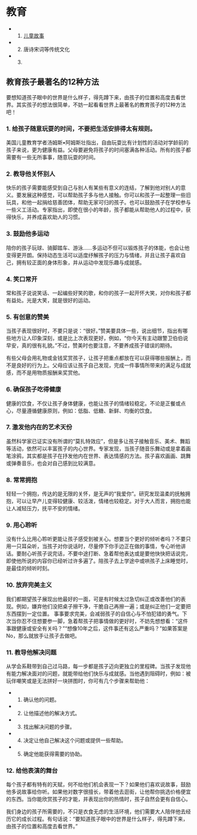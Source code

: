 # 教育
* 1. [儿童故事 ](http://www.robotant.com.cn/resource/story/audio/)

* 2. 唐诗宋词等传统文化

* 3. 


## 教育孩子最著名的12种方法

要想知道孩子眼中的世界是什么样子，得先蹲下来，由孩子的位置和高度去看世界。其实孩子的想法很简单，不妨一起看看世界上最著名的教育孩子的12种方法吧！

### 1.	给孩子随意玩耍的时间，不要把生活安排得太有规则。
美国儿童教育学者汤姆斯•阿姆斯壮指出，自由玩耍比有计划性的活动对学龄前的孩子来说，更为健康有益。父母要避免将孩子的时间塞满各种活动。所有的孩子都需要有一些无所事事，随意玩耍的时间。

### 2.	教导他关怀别人
快乐的孩子需要能感受到自己与别人有某些有意义的连结，了解到他对别人的意义。要发展这种感觉，可以帮助孩子多与他人接触。你可以和孩子一起整理一些旧玩具，和他一起捐给慈善团体，帮助无家可归的孩子。也可以鼓励孩子在学校参与一些义工活动。专家指出，即使在很小的年龄，孩子都能从帮助他人的过程中，获得快乐，并养成喜欢助人的习惯。

### 3.	鼓励他多运动
陪你的孩子玩球、骑脚踏车、游泳……多运动不但可以锻炼孩子的体能，也会让他变得更开朗。保持动态生活可以适度纾解孩子的压力与情绪，并且让孩子喜欢自己，拥有较正面的身体形象，并从运动中发现乐趣与成就感。

### 4.	笑口常开
常和孩子说说笑话、一起编些好笑的歌，和你的孩子一起开怀大笑，对你和孩子都有益处。光是大笑，就是很好的运动。

### 5.	有创意的赞美
当孩子表现很好时，不要只是说：“很好。”赞美要具体一些，说出细节，指出有哪些地方让人印象深刻，或是比上次表现更好，例如，“你今天有主动跟警卫伯伯说早安，真的很有礼貌。”不过，赞美时也要注意，不要养成孩子错误的期待。

有些父母会用礼物或金钱奖赏孩子，让孩子把重点都放在可以获得哪些报酬上，而不是良好的行为上。父母应该让孩子自己发现，完成一件事情所带来的满足与成就感，而不是用物质报酬来奖赏他。

### 6.	确保孩子吃得健康
健康的饮食，不仅让孩子身体健康，也能让孩子的情绪较稳定。不论是正餐或点心，尽量遵循健康原则，例如：低脂、低糖、新鲜、均衡的饮食。

### 7.	激发他内在的艺术天份
虽然科学家已证实没有所谓的“莫扎特效应”，但是多让孩子接触音乐、美术、舞蹈等活动，依然可以丰富孩子的内心世界。专家发现，当孩子随音乐舞动或是拿着画笔涂鸦，其实都是孩子在抒发他内在世界、表达情感的方法。孩子喜欢画画、跳舞或弹奏音乐，也会对自己感到比较满意。

### 8.	常常拥抱
轻轻一个拥抱，传达的是无限的关怀，是无声的“我爱你”。研究发现温柔的抚触拥抱，可以让早产儿变得较健康、较活泼，情绪也较稳定。对于大人而言，拥抱也能让人减轻压力，抚平不安的情绪。

### 9.	用心聆听
没有什么比用心聆听更能让孩子感受到被关心。想要当个更好的倾听者吗？不要只用一只耳朵听，当孩子对你说话时，尽量停下你手边正在做的事情，专心听他讲话。要耐心听孩子说完话，不要中途打断、急着帮他表达或是要他快快把话说完，即使他所说的内容你已经听过许多遍了。陪孩子去上学途中或哄孩子上床睡觉时，是最佳的倾听时刻。

### 10.	放弃完美主义
我们都期望孩子展现出他最好的一面，可是有时候太过急切纠正或改善他们的表现。例如，嫌弃他们没把桌子擦干净，干脆自己再擦一遍；或是纠正他们一定要把东西摆到一定位置。
	 事事要求完美，会减弱孩子的自信心与不怕犯错的勇气。下次当你忍不住想要参一脚，急着帮孩子把事情做的更好时，不妨先想想看：“这件事跟健康或安全有关吗？”“想像10年之后，这件事还有这么严重吗？”如果答案是No，那么就放手让孩子去做吧。
### 11.	教导他解决问题
从学会系鞋带到自己过马路，每一步都是孩子迈向更独立的里程碑。当孩子发现他有能力解决面对的问题，就能带给他们快乐与成就感。当他遇到阻碍时，例如：被玩伴嘲笑或是无法拼好一块拼图时，你可有几个步骤来帮助他：
* 1)	确认他的问题。
* 2)	让他描述他的解决方式。
* 3)	找出解决问题的步骤。
* 4)	决定让他自己解决这个问题或提供一些帮助。
* 5)	确定他能获得需要的协助。

### 12.	给他表演的舞台
每个孩子都有特有的天赋，何不给他们机会表现一下？如果他们喜欢说故事，鼓励他多说故事给你听。如果他对数字很擅长，带着他去逛街，让他帮你挑选价格便宜的东西。当你能欣赏孩子的才能，并表现出你的热情时，孩子自然会更有自信心。

我们身边的孩子所需要的，不只是衣食无虑的生活环境，他们需要大人陪伴他去经历它的成长过程。有句话说：“要知道孩子眼中的世界是什么样子，得先蹲下来，由孩子的位置和高度去看世界。”


